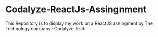# Codalyze-ReactJs-Assingnment

This Repository is to display my work on a ReactJS assingment by The Technology company : Codalyze Tech

